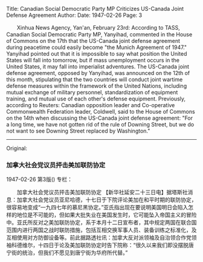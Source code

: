 Title: Canadian Social Democratic Party MP Criticizes US-Canada Joint Defense Agreement
Author:
Date: 1947-02-26
Page: 3

　　Xinhua News Agency, Yan'an, February 23rd: According to TASS, Canadian Social Democratic Party MP, Yanyihad, commented in the House of Commons on the 17th that the US-Canada joint defense agreement during peacetime could easily become "the Munich Agreement of 1947." Yanyihad pointed out that it is impossible to say what position the United States will fall into tomorrow, but if mass unemployment occurs in the United States, it may fall into imperialist adventures. The US-Canada joint defense agreement, opposed by Yanyihad, was announced on the 12th of this month, stipulating that the two countries will conduct joint wartime defense measures within the framework of the United Nations, including mutual exchange of military personnel, standardization of equipment training, and mutual use of each other's defense equipment. Previously, according to Reuters: Canadian opposition leader and Co-operative Commonwealth Federation leader, Coldwell, said to the House of Commons on the 14th when discussing the US-Canada joint defense agreement: "For a long time, we have not gotten rid of the rule of Downing Street, but we do not want to see Downing Street replaced by Washington."



<hr /> 

Original: 


### 加拿大社会党议员抨击美加联防协定

1947-02-26
第3版()
专栏：

　　加拿大社会党议员抨击美加联防协定
    【新华社延安二十三日电】据塔斯社消息：加拿大社会党议员亚尼哈德，十七日于下院评论美加在和平时期的联防协定，很容易地变成“一九四七年的慕尼黑协定。”亚氏指出现在要说明美国明日会陷入怎样的地位是不可能的，但如果大批失业在美国发生时，它可能坠入帝国主义的冒险中。亚氏所反对之美加联防协定，系于本月十二日宣布者，其中规定两国在联合国范围内进行两国之战时联防措施，包括互相交换军事人员、装备训练之标准化，及互相使用对方防御设备等。前此据路透社讯：加拿大反对派领袖及自治领合作党领袖科德维尔，十四日于论及美加联防协定时告下院称：“很久以来我们即没摆脱唐宁街的统治，但我们不愿见到唐宁街为华府所代替。”
